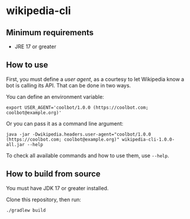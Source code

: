 # wikipedia-cli

## Minimum requirements

* JRE 17 or greater

## How to use

First, you must define a _user agent_, as a courtesy to let Wikipedia know a bot is calling its API. That can be done in
two ways.

You can define an environment variable:

```shell
export USER_AGENT='coolbot/1.0.0 (https://coolbot.com; coolbot@example.org)'
```

Or you can pass it as a command line argument:

```shell
java -jar -Dwikipedia.headers.user-agent="coolbot/1.0.0 (https://coolbot.com; coolbot@example.org)" wikipedia-cli-1.0.0-all.jar --help
```

To check all available commands and how to use them, use `--help`.

## How to build from source

You must have JDK 17 or greater installed.

Clone this repository, then run:

```shell
./gradlew build
```
